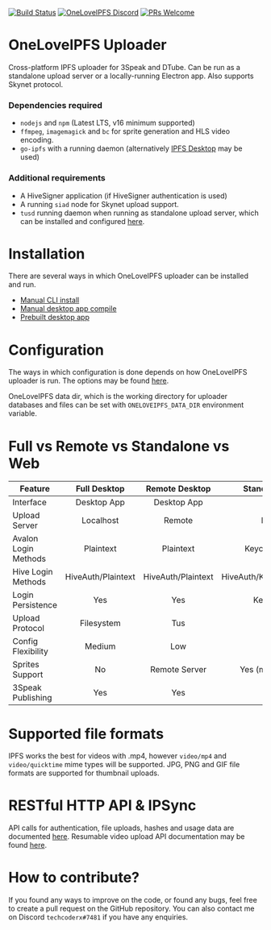 [![Build Status](https://travis-ci.org/oneloveipfs/ipfsVideoUploader.svg?branch=master)](https://travis-ci.org/oneloveipfs/ipfsVideoUploader)
[![OneLoveIPFS Discord](https://img.shields.io/discord/956143542391169055.svg?logo=discord)](https://discord.gg/ZWj5NqaBeF)
[![PRs Welcome](https://img.shields.io/badge/PRs-welcome-brightgreen.svg?style=flat-square)](http://makeapullrequest.com)

# OneLoveIPFS Uploader

Cross-platform IPFS uploader for 3Speak and DTube. Can be run as a standalone upload server or a locally-running Electron app. Also supports Skynet protocol.

### Dependencies required

* `nodejs` and `npm` (Latest LTS, v16 minimum supported)
* `ffmpeg`, `imagemagick` and `bc` for sprite generation and HLS video encoding.
* `go-ipfs` with a running daemon (alternatively [IPFS Desktop](https://github.com/ipfs-shipyard/ipfs-desktop) may be used)

### Additional requirements

* A HiveSigner application (if HiveSigner authentication is used)
* A running `siad` node for Skynet upload support.
* `tusd` running daemon when running as standalone upload server, which can be installed and configured [here](https://github.com/oneloveipfs/ipfsVideoUploader/blob/master/docs/ResumableUploads.md#server-installation).

# Installation

There are several ways in which OneLoveIPFS uploader can be installed and run.

* [Manual CLI install](https://github.com/oneloveipfs/ipfsVideoUploader/blob/master/docs/Installation.md)
* [Manual desktop app compile](https://github.com/oneloveipfs/ipfsVideoUploader/blob/master/docs/Compile.md)
* [Prebuilt desktop app](https://github.com/oneloveipfs/ipfsVideoUploader/releases)

# Configuration

The ways in which configuration is done depends on how OneLoveIPFS uploader is run. The options may be found [here](https://github.com/oneloveipfs/ipfsVideoUploader/blob/master/docs/ConfigDocs.md).

OneLoveIPFS data dir, which is the working directory for uploader databases and files can be set with `ONELOVEIPFS_DATA_DIR` environment variable.

# Full vs Remote vs Standalone vs Web

|Feature|Full Desktop|Remote Desktop|Standalone Server|Remote Web|
|-|:-:|:-:|:-:|:-:|
|Interface|Desktop App|Desktop App|Browser|Browser|
|Upload Server|Localhost|Remote|Localhost|Remote|
|Avalon Login Methods|Plaintext|Plaintext|Keychain/Plaintext|Keychain/Plaintext|
|Hive Login Methods|HiveAuth/Plaintext|HiveAuth/Plaintext|HiveAuth/Keychain/HiveSigner|HiveAuth/Keychain/HiveSigner|
|Login Persistence|Yes|Yes|Keychain only|Keychain only|
|Upload Protocol|Filesystem|Tus|Tus|Tus|
|Config Flexibility|Medium|Low|High|Low|
|Sprites Support|No|Remote Server|Yes (macOS & Linux)|Remote Server|
|3Speak Publishing|Yes|Yes|No|No|

# Supported file formats

IPFS works the best for videos with .mp4, however `video/mp4` and `video/quicktime` mime types will be supported. JPG, PNG and GIF file formats are supported for thumbnail uploads.

# RESTful HTTP API & IPSync

API calls for authentication, file uploads, hashes and usage data are documented [here](https://github.com/oneloveipfs/ipfsVideoUploader/blob/master/docs/APIDocs.md). Resumable video upload API documentation may be found [here](https://github.com/oneloveipfs/ipfsVideoUploader/blob/master/docs/ResumableUploads.md).

# How to contribute?

If you found any ways to improve on the code, or found any bugs, feel free to create a pull request on the GitHub repository. You can also contact me on Discord `techcoderx#7481` if you have any enquiries.